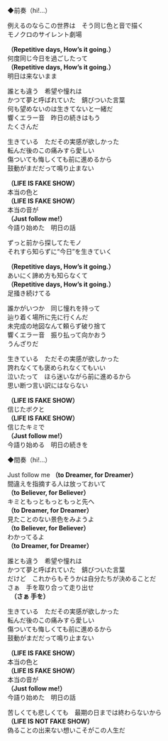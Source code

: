 ◆前奏（hi!…）

例えるのならこの世界は　そう同じ色と音で描く    
モノクロのサイレント劇場  

**（Repetitive days, How’s it going.）**  
何度同じ今日を過ごしたって  
**（Repetitive days, How’s it going.）**  
明日は来ないまま  

誰とも違う　希望や憧れは  
かつて夢と呼ばれていた　錆びついた言葉  
何も望めないのは生きてないと一緒だ  
響くエラー音　昨日の続きはもう  
たくさんだ

生きている　ただその実感が欲しかった  
転んだ後のこの痛みすら愛しい  
傷ついても悔しくても前に進めるから  
鼓動がまだだって鳴り止まない  

**（LIFE IS FAKE SHOW）**  
本当の色と             
**（LIFE IS FAKE SHOW）**  
本当の音が  
**（Just follow me!）**    
今語り始めた　明日の話

ずっと前から探してたモノ  
それすら知らずに“今日”を生きていく  

**（Repetitive days, How’s it going.）**  
あいにく諦め方も知らなくて  
**（Repetitive days, How’s it going.）**  
足掻き続けてる

誰かがいつか　同じ憧れを持って  
辿り着く場所に先に行くんだ  
未完成の地図なんて頼らず破り捨て  
響くエラー音　振り払って向かおう  
うんざりだ  

生きている　ただその実感が欲しかった  
誇れなくても褒められなくてもいい  
泣いたって　ほら迷いながら前に進めるから  
思い断つ言い訳にはならない  

**（LIFE IS FAKE SHOW）**  
信じたボクと  
**（LIFE IS FAKE SHOW）**  
信じたキミで　　   
**（Just follow me!）**  
今語り始める　明日の続きを

◆間奏（hi!…）

Just follow me 
**（to Dreamer, for Dreamer）**  
間違えを指摘する人は放っておいて  
**（to Believer, for Believer）**  
キミともっともっともっと先へ  
**（to Dreamer, for Dreamer）**  
見たことのない景色をみようよ  
**（to Believer, for Believer）**  
わかってるよ  
**（to Dreamer, for Dreamer）**  

誰とも違う　希望や憧れは  
かつて夢と呼ばれていた　錆びついた言葉  
だけど　これからもそうかは自分たちが決めることだ  
さぁ　手を取り合って走り出せ  
　**（さぁ 手を）**

生きている　ただその実感が欲しかった  
転んだ後のこの痛みすら愛しい  
傷ついても悔しくても前に進めるから  
鼓動がまだだって鳴り止まない  

**（LIFE IS FAKE SHOW）**  
本当の色と             
**（LIFE IS FAKE SHOW）**  
本当の音が  
**（Just follow me!）**    
今語り始めた　明日の話

苦しくても悲しくても　最期の日までは終わらないから  
**（LIFE IS NOT FAKE SHOW）**  
偽ることの出来ない想いこそがこの人生だ
